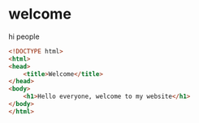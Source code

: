 # welcome
hi people 
```html
<!DOCTYPE html>
<html>
<head>
    <title>Welcome</title>
</head>
<body>
    <h1>Hello everyone, welcome to my website</h1>
</body>
</html>
```
